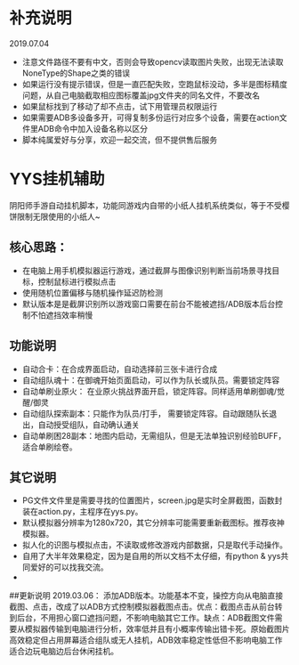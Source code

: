 # 补充说明
2019.07.04 

* 注意文件路径不要有中文，否则会导致opencv读取图片失败，出现无法读取NoneType的Shape之类的错误
* 如果运行没有提示错误，但是一直匹配失败，空跑鼠标没动，多半是图标精度问题，从自己电脑截取相应图标覆盖jpg文件夹的同名文件，不要改名
* 如果鼠标找到了移动了却不点击，试下用管理员权限运行
* 如果需要ADB多设备多开，可得复制多份运行对应多个设备，需要在action文件里ADB命令中加入设备名称以区分
* 脚本纯属爱好与分享，欢迎一起交流，但不提供售后服务


# YYS挂机辅助
阴阳师手游自动挂机脚本，功能同游戏内自带的小纸人挂机系统类似，等于不受樱饼限制无限使用的小纸人~

## 核心思路：
* 在电脑上用手机模拟器运行游戏，通过截屏与图像识别判断当前场景寻找目标，控制鼠标进行模拟点击
* 使用随机位置偏移与随机操作延迟防检测
* 默认版本是是截屏识别所以游戏窗口需要在前台不能被遮挡/ADB版本后台控制不怕遮挡效率稍慢

## 功能说明
* 自动合卡：在合成界面启动，自动选择前三张卡进行合成
* 自动组队魂十：在御魂开始页面启动，可以作为队长或队员。需要锁定阵容
* 自动单刷业原火： 在业原火挑战界面开启，锁定阵容。同样适用单刷御魂/觉醒/御灵
* 自动组队探索副本：只能作为队员/打手， 需要锁定阵容。自动跟随队长退出，自动授受组队，自动确认通关
* 自动单刷困28副本：地图内启动，无需组队，但是无法单独识别经验BUFF，适合单刷绘卷。

## 其它说明
* PG文件文件里是需要寻找的位置图片，screen.jpg是实时全屏截图，函数封装在action.py，主程序在yys.py。
* 默认模拟器分辨率为1280x720，其它分辨率可能需要重新截图标。推荐夜神模拟器。
* 拟人化的识图与模拟点击，不读取或修改游戏内部数据，只是取代手动操作。
* 自用了大半年效果稳定，因为是自用的所以文档不太仔细，有python & yys共同爱好的可以找我交流。
*
##更新说明
2019.03.06：
添加ADB版本。功能基本不变，操控方向从电脑直接截图、点击，改成了以ADB方式控制模拟器截图点击。优点：截图点击从前台转到后台，不用担心窗口遮挡问题，不影响电脑其它工作。缺点：ADB截图文件需要从模拟器传输到电脑进行分析，效率低并且有小概率传输出错卡死。原始截图片高效稳定但占用屏幕适合组队或无人挂机，ADB效率稳定性低但不影响电脑工作适合边玩电脑边后台休闲挂机。
